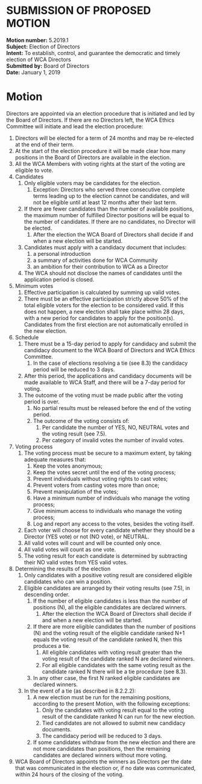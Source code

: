 # SUBMISSION OF PROPOSED MOTION

**Motion number:** 5.2019.1  
**Subject:** Election of Directors  
**Intent:** To establish, control, and guarantee the democratic and timely election of WCA Directors  
**Submitted by:** Board of Directors  
**Date:** January 1, 2019  

# Motion

Directors are appointed via an election procedure that is initiated and led by the Board of Directors. If there are no Directors left, the WCA Ethics Committee will initiate and lead the election procedure:

1. Directors will be elected for a term of 24 months and may be re-elected at the end of their term.
2. At the start of the election procedure it will be made clear how many positions in the Board of Directors are available in the election.
3. All the WCA Members with voting rights at the start of the voting are eligible to vote.
4. Candidates
   1. Only eligible voters may be candidates for the election.
      1. Exception: Directors who served three consecutive complete terms leading up to the election cannot be candidates, and will not be eligible until at least 12 months after their last term.
   2. If there are fewer candidates than the number of available positions, the maximum number of fulfilled Director positions will be equal to the number of candidates. If there are no candidates, no Director will be elected.
      1. After the election the WCA Board of Directors shall decide if and when a new election will be started.
   3. Candidates must apply with a candidacy document that includes:
      1. a personal introduction
      2. a summary of activities done for WCA Community
      3. an ambition for their contribution to WCA as a Director
   4. The WCA should not disclose the names of candidates until the application period is closed.
5. Minimum votes
   1. Effective participation is calculated by summing up valid votes.
   2. There must be an effective participation strictly above 50% of the total eligible voters for the election to be considered valid. If this does not happen, a new election shall take place within 28 days, with a new period for candidates to apply for the position(s). Candidates from the first election are not automatically enrolled in the new election.
6. Schedule
   1. There must be a 15-day period to apply for candidacy and submit the candidacy document to the WCA Board of Directors and WCA Ethics Committee.
      1. In the case of elections resolving a tie (see 8.3) the candidacy period will be reduced to 3 days.
   2. After this period, the applications and candidacy documents will be made available to WCA Staff, and there will be a 7-day period for voting.
   3. The outcome of the voting must be made public after the voting period is over.
      1. No partial results must be released before the end of the voting period.
      2. The outcome of the voting consists of:
         1. Per candidate the number of YES, NO, NEUTRAL votes and the voting result (see 7.5).
         2. Per category of invalid votes the number of invalid votes.
7. Voting process
   1. The voting process must be secure to a maximum extent, by taking adequate measures that:
      1. Keep the votes anonymous;
      2. Keep the votes secret until the end of the voting process;
      3. Prevent individuals without voting rights to cast votes;
      4. Prevent voters from casting votes more than once;
      5. Prevent manipulation of the votes;
      6. Have a minimum number of individuals who manage the voting process;
      7. Give minimum access to individuals who manage the voting process;
      8. Log and report any access to the votes, besides the voting itself.
   2. Each voter will choose for every candidate whether they should be a Director (YES vote) or not (NO vote), or NEUTRAL.
   3. All valid votes will count and will be counted only once.
   4. All valid votes will count as one vote.
   5. The voting result for each candidate is determined by subtracting their NO valid votes from YES valid votes.
8. Determining the results of the election
   1. Only candidates with a positive voting result are considered eligible candidates who can win a position.
   2. Eligible candidates are arranged by their voting results (see 7.5), in descending order.
      1. If the number of eligible candidates is less than the number of positions (N), all the eligible candidates are declared winners.
         1. After the election the WCA Board of Directors shall decide if and when a new election will be started.
      2. If there are more eligible candidates than the number of positions (N) and the voting result of the eligible candidate ranked N+1 equals the voting result of the candidate ranked N, then this produces a tie.
         1. All eligible candidates with voting result greater than the voting result of the candidate ranked N are declared winners.
         2. For all eligible candidates with the same voting result as the candidate ranked N there will be a tie procedure (see 8.3).
      3. In any other case, the first N ranked eligible candidates are declared winners.
   3. In the event of a tie (as described in 8.2.2.2):
      1. A new election must be run for the remaining positions, according to the present Motion, with the following exceptions:
         1. Only the candidates with voting result equal to the voting result of the candidate ranked N can run for the new election.
         2. Tied candidates are not allowed to submit new candidacy documents.
         3. The candidacy period will be reduced to 3 days.
      2. If some candidates withdraw from the new election and there are not more candidates than positions, then the remaining candidates are declared winners without more voting.
9. WCA Board of Directors appoints the winners as Directors per the date that was communicated in the election or, if no date was communicated, within 24 hours of the closing of the voting.
